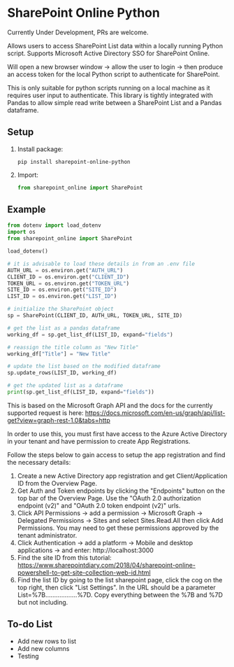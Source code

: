 # SharePoint Online Python

Currently Under Development, PRs are welcome.

Allows users to access SharePoint List data within a locally running Python script. Supports Microsoft Active Directory SSO for SharePoint Online.

Will open a new browser window -> allow the user to login -> then produce an access token for the local Python script to authenticate for SharePoint.

This is only suitable for python scripts running on a local machine as it requires user input to authenticate. This library is tightly integrated with Pandas to allow simple read write between a SharePoint List and a Pandas dataframe.

## Setup

1. Install package:

   ```shell
   pip install sharepoint-online-python
   ```

2. Import:

   ```python
   from sharepoint_online import SharePoint
   ```

## Example

```python
from dotenv import load_dotenv
import os
from sharepoint_online import SharePoint

load_dotenv()

# it is advisable to load these details in from an .env file
AUTH_URL = os.environ.get("AUTH_URL")
CLIENT_ID = os.environ.get("CLIENT_ID")
TOKEN_URL = os.environ.get("TOKEN_URL")
SITE_ID = os.environ.get("SITE_ID")
LIST_ID = os.environ.get("LIST_ID")

# initialize the SharePoint object
sp = SharePoint(CLIENT_ID, AUTH_URL, TOKEN_URL, SITE_ID)

# get the list as a pandas dataframe
working_df = sp.get_list_df(LIST_ID, expand="fields")

# reassign the title column as "New Title"
working_df["Title"] = "New Title"

# update the list based on the modified dataframe
sp.update_rows(LIST_ID, working_df)

# get the updated list as a dataframe
print(sp.get_list_df(LIST_ID, expand="fields"))

```

This is based on the Microsoft Graph API and the docs for the currently supported request is here:
https://docs.microsoft.com/en-us/graph/api/list-get?view=graph-rest-1.0&tabs=http

In order to use this, you must first have access to the Azure Active Directory in your tenant and have permission to create App Registrations.

Follow the steps below to gain access to setup the app registration and find the necessary details:

1. Create a new Active Directory app registration and get Client/Application ID from the Overview Page.
2. Get Auth and Token endpoints by clicking the "Endpoints" button on the top bar of the Overview Page. Use the "OAuth 2.0 authorization endpoint (v2)" and "OAuth 2.0 token endpoint (v2)" urls.
3. Click API Permissions -> add a permission -> Microsoft Graph -> Delegated Permissions -> Sites and select Sites.Read.All then click Add Permissions. You may need to get these permissions approved by the tenant administrator.
4. Click Authentication -> add a platform -> Mobile and desktop applications -> and enter: http://localhost:3000
5. Find the site ID from this tutorial: https://www.sharepointdiary.com/2018/04/sharepoint-online-powershell-to-get-site-collection-web-id.html
6. Find the list ID by going to the list sharepoint page, click the cog on the top right, then click "List Settings". In the URL should be a parameter List=%7B..................%7D. Copy everything between the %7B and %7D but not including.

## To-do List

- Add new rows to list
- Add new columns
- Testing
